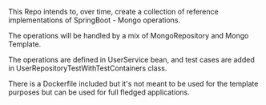 This Repo intends to, over time, create a collection of reference implementations of SpringBoot - Mongo operations.

The operations will be handled by a mix of MongoRepository and Mongo Template.

The operations are defined in UserService bean, and test cases are added in UserRepositoryTestWithTestContainers class.

There is a Dockerfile included but it's not meant to be used for the template purposes but can be used for full fledged applications.

